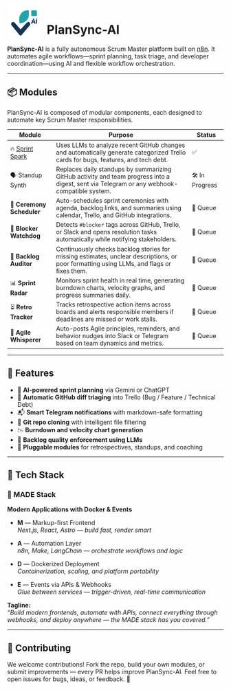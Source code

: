<img src="assets/PlanSync-AI%20Logo.png" alt="PlanSync-AI Logo" width="80" style="float: left; margin-right: 12px;" />

# PlanSync-AI

**PlanSync-AI** is a fully autonomous Scrum Master platform built on [n8n](https://n8n.io). It automates agile workflows—sprint planning, task triage, and developer coordination—using AI and flexible workflow orchestration.

---

## 📦 Modules

PlanSync-AI is composed of modular components, each designed to automate key Scrum Master responsibilities.

| Module                                     | Purpose                                                                                                                                     | Status   |
| ------------------------------------------ | ------------------------------------------------------------------------------------------------------------------------------------------- | -------- |
| 🔥 [Sprint Spark](modules/Sprint-Spark.md) | Uses LLMs to analyze recent GitHub changes and automatically generate categorized Trello cards for bugs, features, and tech debt.           | ✅        |
| 🗣️ Standup Synth          | Replaces daily standups by summarizing GitHub activity and team progress into a digest, sent via Telegram or any webhook-compatible system. | 🛠️ In Progress    |
| 📅 **Ceremony Scheduler**                  | Auto-schedules sprint ceremonies with agenda, backlog links, and summaries using calendar, Trello, and GitHub integrations.                 | 🧪 Queue |
| 🚨 **Blocker Watchdog**                    | Detects `#blocker` tags across GitHub, Trello, or Slack and opens resolution tasks automatically while notifying stakeholders.              | 🧪 Queue |
| 🧹 **Backlog Auditor**                     | Continuously checks backlog stories for missing estimates, unclear descriptions, or poor formatting using LLMs, and flags or fixes them.    | 🧪 Queue |
| 📊 **Sprint Radar**                        | Monitors sprint health in real time, generating burndown charts, velocity graphs, and progress summaries daily.                             | 🧪 Queue |
| ⏳ **Retro Tracker**                        | Tracks retrospective action items across boards and alerts responsible members if deadlines are missed or work stalls.                      | 🧪 Queue |
| 📣 **Agile Whisperer**                     | Auto-posts Agile principles, reminders, and behavior nudges into Slack or Telegram based on team dynamics and metrics.                      | 🧪 Queue |

----

## 🚀 Features

* 🤖 **AI-powered sprint planning** via Gemini or ChatGPT
* 🔄 **Automatic GitHub diff triaging** into Trello (Bug / Feature / Technical Debt)
* 📬 **Smart Telegram notifications** with markdown-safe formatting
* 📂 **Git repo cloning** with intelligent file filtering
* 📉 **Burndown and velocity chart generation**
* 🧠 **Backlog quality enforcement using LLMs**
* 🧾 **Pluggable modules** for retrospectives, standups, and coaching

---

## 🧰 Tech Stack

### 🚀 MADE Stack
**Modern Applications with Docker & Events**

- **M** — Markup-first Frontend  
  _Next.js, React, Astro — build fast, render smart_

- **A** — Automation Layer  
  _n8n, Make, LangChain — orchestrate workflows and logic_

- **D** — Dockerized Deployment  
  _Containerization, scaling, and platform portability_

- **E** — Events via APIs & Webhooks  
  _Glue between services — trigger-driven, real-time communication_

**Tagline:**  
*“Build modern frontends, automate with APIs, connect everything through webhooks, and deploy anywhere — the MADE stack has you covered.”*

---

## 🤝 Contributing

We welcome contributions!
Fork the repo, build your own modules, or submit improvements — every PR helps improve PlanSync-AI.
Feel free to open issues for bugs, ideas, or feedback. 🚀
